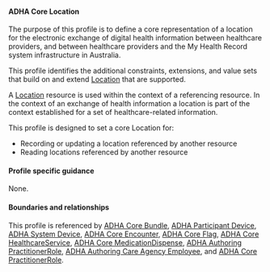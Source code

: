 #### ADHA Core Location
The purpose of this profile is to define a core representation of a location for the electronic exchange of digital health information between healthcare providers, and between healthcare providers and the My Health Record system infrastructure in Australia.

This profile identifies the additional constraints, extensions, and value sets that build on and extend [Location](http://hl7.org/fhir/R4/location.html) that are supported. 

A [Location](http://hl7.org/fhir/R4/location.html) resource is used within the context of a referencing resource. In the context of an exchange of health information a location is part of the context established for a set of healthcare-related information.

This profile is designed to set a core Location for:
* Recording or updating a location referenced by another resource
* Reading locations referenced by another resource


#### Profile specific guidance
None.


#### Boundaries and relationships
This profile is referenced by 
[ADHA Core Bundle](StructureDefinition-dh-bundle-core-1.html), 
[ADHA Participant Device](StructureDefinition-dh-device-participant-1.html), 
[ADHA System Device](StructureDefinition-dh-device-system-1.html), 
[ADHA Core Encounter](StructureDefinition-dh-encounter-core-1.html), 
[ADHA Core Flag](StructureDefinition-dh-flag-core-1.html), 
[ADHA Core HealthcareService](StructureDefinition-dh-healthcareservice-core-1.html), 
[ADHA Core MedicationDispense](StructureDefinition-dh-medicationdispense-1.html),
[ADHA Authoring PractitionerRole](StructureDefinition-dh-practitionerrole-author-1.html), 
[ADHA Authoring Care Agency Employee](StructureDefinition-dh-practitionerrole-author-cae-1.html), and
[ADHA Core PractitionerRole](StructureDefinition-dh-practitionerrole-core-1.html).